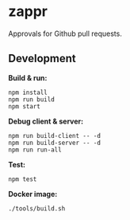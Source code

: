 # zappr

Approvals for Github pull requests.

## Development

**Build & run:**

```
npm install
npm run build
npm start
```

**Debug client & server:**

```
npm run build-client -- -d
npm run build-server -- -d
npm run run-all
```

**Test:**

```
npm test
```

**Docker image:**

```
./tools/build.sh
```
